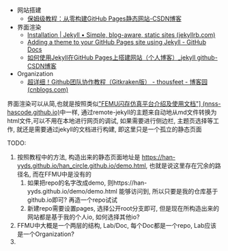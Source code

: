 - 网站搭建
  - [保姆级教程：从零构建GitHub Pages静态网站-CSDN博客](https://blog.csdn.net/qq_20042935/article/details/133920722)
- 界面渲染
  - [Installation | Jekyll • Simple, blog-aware, static sites (jekyllrb.com)](https://jekyllrb.com/docs/installation/)
  - [Adding a theme to your GitHub Pages site using Jekyll - GitHub Docs](https://docs.github.com/en/pages/setting-up-a-github-pages-site-with-jekyll/adding-a-theme-to-your-github-pages-site-using-jekyll)
  - [如何使用Jekyll在GitHub Pages上搭建网站（个人博客）_jekyll github-CSDN博客](https://blog.csdn.net/qq_33919450/article/details/127859193)
- Organization
  - [超详细！Github团队协作教程（Gitkraken版） - thousfeet - 博客园 (cnblogs.com)](https://www.cnblogs.com/thousfeet/p/7840932.html)



界面渲染可以从简,也就是按照类似["FEMU闪存仿真平台介绍及使用文档"\] (nnss-hascode.github.io)](https://nnss-hascode.github.io/FEMU-Doc/FEMU-Doc.html)中一样, 通过remote-jekyll的主题来自动地从md文件转换为html文件,可以不用在本地进行网页的调试, 如果需要进行侧边栏, 主题页选择等工作, 就还是需要通过jekyll的文档进行构建, 即这里只是一个孤立的静态页面



TODO:

1. 按照教程中的方法, 构造出来的静态页面地址是 https://han-yyds.github.io/han_circle.github.io/demo.html, 也就是说这里存在冗余的路径名, 而在FFMU中是没有的
   1. 如果把repo的名字改成demo, 则https://han-yyds.github.io/demo/demo.html 能够访问到, 所以只要是我的仓库基于github.io即可? 再造一个repo试试
   2. 新建repo需要设置pages, 选择公开root分支即可, 但是现在所构造出来的网站都是基于我的个人io, 如何选择其他io?
2. FFMU中大概是一个两层的结构, Lab/Doc, 每个Doc都是一个repo, Lab应该是一个Organization?
3. 

